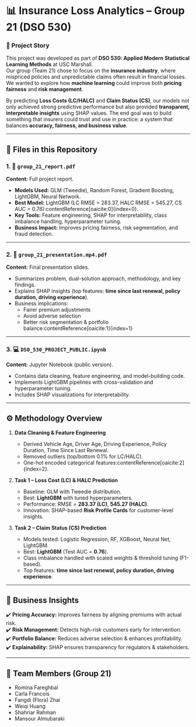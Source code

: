 # 📊 Insurance Loss Analytics – Group 21  (DSO 530)

### 📖 Project Story  
This project was developed as part of **DSO 530: Applied Modern Statistical Learning Methods** at USC Marshall.  
Our group (Team 21) chose to focus on the **insurance industry**, where mispriced policies and unpredictable claims often result in financial losses. We wanted to explore how **machine learning** could improve both **pricing fairness** and **risk management**.  

By predicting **Loss Costs (LC/HALC)** and **Claim Status (CS)**, our models not only achieved strong predictive performance but also provided **transparent, interpretable insights** using SHAP values. The end goal was to build something that insurers could trust and use in practice: a system that balances **accuracy, fairness, and business value**.  

---

## 📂 Files in this Repository  

### 1. 📘 `group_21_report.pdf`  
**Content:** Full project report.  
- **Models Used:** GLM (Tweedie), Random Forest, Gradient Boosting, LightGBM, Neural Network.  
- **Best Model:** LightGBM (LC RMSE = 283.37, HALC RMSE = 545.27, CS AUC = 0.76):contentReference[oaicite:0]{index=0}.  
- **Key Tools:** Feature engineering, SHAP for interpretability, class imbalance handling, hyperparameter tuning.  
- **Business Impact:** Improves pricing fairness, risk segmentation, and fraud detection.  

---

### 2. 🎥 `group_21_presentation.mp4.pdf`  
**Content:** Final presentation slides.  
- Summarizes problem, dual-solution approach, methodology, and key findings.  
- Explains SHAP insights (top features: **time since last renewal, policy duration, driving experience**).  
- Business implications:  
  - Fairer premium adjustments  
  - Avoid adverse selection  
  - Better risk segmentation & portfolio balance:contentReference[oaicite:1]{index=1}  

---

### 3. 💻 `DSO_530_PROJECT_PUBLIC.ipynb`  
**Content:** Jupyter Notebook (public version).  
- Contains data cleaning, feature engineering, and model-building code.  
- Implements LightGBM pipelines with cross-validation and hyperparameter tuning.  
- Includes SHAP visualizations for interpretability.  

---

## ⚙️ Methodology Overview  

1. **Data Cleaning & Feature Engineering**  
   - Derived Vehicle Age, Driver Age, Driving Experience, Policy Duration, Time Since Last Renewal.  
   - Removed outliers (top/bottom 0.1% for LC/HALC).  
   - One-hot encoded categorical features:contentReference[oaicite:2]{index=2}.  

2. **Task 1 – Loss Cost (LC) & HALC Prediction**  
   - Baseline: GLM with Tweedie distribution.  
   - Best: **LightGBM** with tuned hyperparameters.  
   - Performance: RMSE = **283.37 (LC)**, **545.27 (HALC)**.  
   - Innovation: SHAP-based **Risk Profile Cards** for customer-level insights.  

3. **Task 2 – Claim Status (CS) Prediction**  
   - Models tested: Logistic Regression, RF, XGBoost, Neural Net, LightGBM.  
   - Best: **LightGBM** (Test AUC = **0.76**).  
   - Class imbalance handled with scaled weights & threshold tuning (F1-based).  
   - Top features: **time since last renewal, policy duration, driving experience**.  

---

## 📌 Business Insights  

✔️ **Pricing Accuracy:** Improves fairness by aligning premiums with actual risk.  
✔️ **Risk Management:** Detects high-risk customers early for intervention.  
✔️ **Portfolio Balance:** Reduces adverse selection & enhances profitability.  
✔️ **Explainability:** SHAP ensures transparency for regulators & stakeholders.  

---

## 👥 Team Members (Group 21)  
- Romina Fareghbal  
- Carla Francois  
- Fangdi (Flora) Zhai  
- Weiqi Huang  
- Shahriar Rahman  
- Mansour Almubaraki
